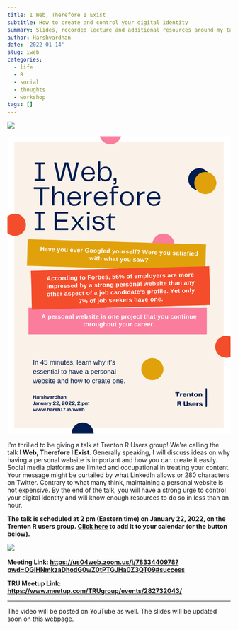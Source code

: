 ```yaml
---
title: I Web, Therefore I Exist
subtitle: How to create and control your digital identity
summary: Slides, recorded lecture and additional resources around my talk on how to create and control your digital identity. 
author: Harshvardhan
date: '2022-01-14'
slug: iweb
categories:
  - life
  - R
  - social
  - thoughts
  - workshop
tags: []
---
```


<a target="_blank" href="https://calendar.google.com/event?action=TEMPLATE&amp;tmeid=XzZvc2pnaGhuOGgyajJiYTU4a3AzNmI5azg1MzNjYjlwOGtvajBiYTY2ZDFrOGc5bDhjcGs4aDFuOG8gaHZzYzE3MDhAbQ&amp;tmsrc=hvsc1708%40gmail.com"><img border="0" src="https://www.google.com/calendar/images/ext/gc_button1_en.gif"></a>

![](images/iweb_poster.png "I Web, Therefore I Exist Poster")

I'm thrilled to be giving a talk at Trenton R Users group! We're calling the talk **I Web, Therefore I Exist**. Generally speaking, I will discuss ideas on why having a personal website is important and how you can create it easily. Social media platforms are limited and occupational in treating your content. Your message might be curtailed by what LinkedIn allows or 280 characters on Twitter. Contrary to what many think, maintaining a personal website is not expensive. By the end of the talk, you will have a strong urge to control your digital identity and will know enough resources to do so in less than an hour.

**The talk is scheduled at 2 pm (Eastern time) on January 22, 2022, on the Trenton R users group. [Click here](https://calendar.google.com/event?action=TEMPLATE&tmeid=XzZvc2pnaGhuOGgyajJiYTU4a3AzNmI5azg1MzNjYjlwOGtvajBiYTY2ZDFrOGc5bDhjcGs4aDFuOG8gaHZzYzE3MDhAbQ&tmsrc=hvsc1708%40gmail.com) to add it to your calendar (or the button below).**

<a target="_blank" href="https://calendar.google.com/event?action=TEMPLATE&amp;tmeid=XzZvc2pnaGhuOGgyajJiYTU4a3AzNmI5azg1MzNjYjlwOGtvajBiYTY2ZDFrOGc5bDhjcGs4aDFuOG8gaHZzYzE3MDhAbQ&amp;tmsrc=hvsc1708%40gmail.com"><img border="0" src="https://www.google.com/calendar/images/ext/gc_button1_en.gif"></a>

**Meeting Link: <https://us04web.zoom.us/j/7833440978?pwd=OGlHNmkzaDhodG0wZ0tPTGJHa0Z3QT09#success>**

**TRU Meetup Link: <https://www.meetup.com/TRUgroup/events/282732043/>**

------------------------------------------------------------------------

The video will be posted on YouTube as well. The slides will be updated soon on this webpage.
